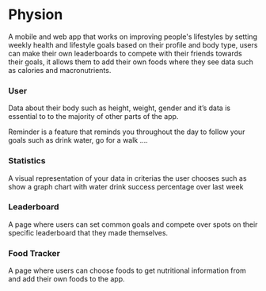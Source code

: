 <h1>Physion</h1> A mobile and web app that works on improving people's lifestyles by setting weekly health and lifestyle goals based on their profile and body type, users can make their own leaderboards to compete with their friends towards their goals, it allows them to add their own foods where they see data such as calories and macronutrients.



<h3>User</h3>
Data about their body such as height, weight, gender and it’s data is essential to to the majority of other parts of the app.


Reminder is a feature that reminds you throughout the day to follow your goals such as drink water, go for a walk ….


<h3>Statistics</h3>
A visual representation of your data in criterias the user chooses such as show a graph chart with water drink success percentage over last week



<h3>Leaderboard</h3>
 A page where users can set common goals and compete over spots on their specific leaderboard that they made themselves.


<h3>Food Tracker</h3> 
 A page where users can choose foods to get nutritional information from and add their own foods to the app.
